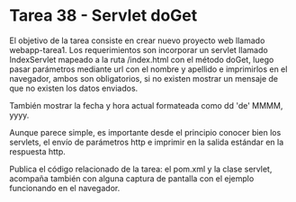 # Tarea 38 - Servlet doGet

El objetivo de la tarea consiste en crear nuevo proyecto web llamado webapp-tarea1. Los requerimientos son incorporar un servlet llamado IndexServlet mapeado a la ruta /index.html con el método doGet, luego pasar parámetros mediante url con el nombre y apellido e imprimirlos en el navegador, ambos son obligatorios, si no existen mostrar un mensaje de que no existen los datos enviados.

También mostrar la fecha y hora actual formateada como dd 'de' MMMM, yyyy.

Aunque parece simple, es importante desde el principio conocer bien los servlets, el envío de parámetros http e imprimir en la salida estándar en la respuesta http.

Publica el código relacionado de la tarea: el pom.xml y la clase servlet, acompaña también con alguna captura de pantalla con el ejemplo funcionando en el navegador.
